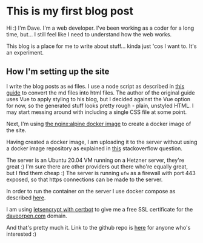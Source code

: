 # This is my first blog post

Hi :) I'm Dave. I'm a web developer. I've been working as a coder for a long time, but... I still feel like I need to understand how the web works.

This blog is a place for me to write about stuff... kinda just 'cos I want to. It's an experiment.

## How I'm setting up the site

I write the blog posts as `md` files. I use a node script as described in [this guide](http://thecodebarbarian.com/using-vue-as-a-node-js-static-site-generator.html) to convert the md files into html files. The author of the original guide uses Vue to apply styling to his blog, but I decided against the Vue option for now, so the generated stuff looks pretty rough - plain, unstyled HTML. I may start messing around with including a single CSS file at some point.

Next, I'm using [the nginx:alpine docker image](https://hub.docker.com/_/nginx) to create a docker image of the site.

Having created a docker image, I am uploading it to the server without using a docker image repository as explained in [this](https://stackoverflow.com/questions/23935141/how-to-copy-docker-images-from-one-host-to-another-without-using-a-repository) stackoverflow question.

The server is an Ubuntu 20.04 VM running on a Hetzner server, they're great :) I'm sure there are other providers out there who're equally great, but I find them cheap :) The server is running `ufw` as a firewall with port 443 exposed, so that https connections can be made to the server.

In order to run the container on the server I use docker compose as described [here](https://docs.docker.com/compose/production/).

I am using [letsencrypt with certbot]() to give me a free SSL certificate for the [daveorpen.com](daveorpen.com) domain.

And that's pretty much it. Link to the github repo is [here]() for anyone who's interested :)
